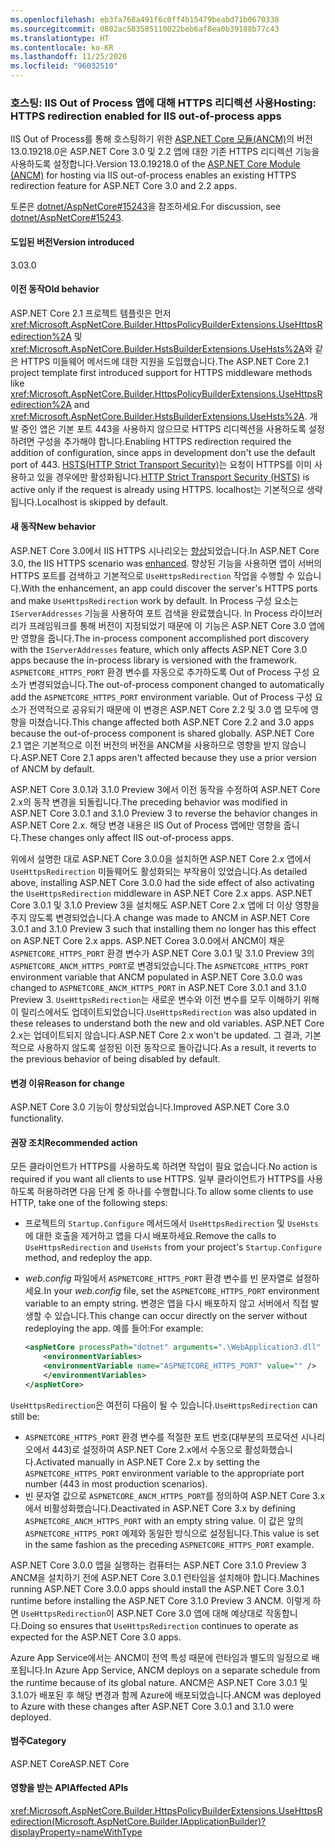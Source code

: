 ```yaml
---
ms.openlocfilehash: eb3fa768a491f6c0ff4b15479beabd71b0670338
ms.sourcegitcommit: 0802ac583585110022beb6af8ea0b39188b77c43
ms.translationtype: HT
ms.contentlocale: ko-KR
ms.lasthandoff: 11/25/2020
ms.locfileid: "96032510"
---
```

### <a name="hosting-https-redirection-enabled-for-iis-out-of-process-apps"></a><span data-ttu-id="e355a-101">호스팅: IIS Out of Process 앱에 대해 HTTPS 리디렉션 사용</span><span class="sxs-lookup"><span data-stu-id="e355a-101">Hosting: HTTPS redirection enabled for IIS out-of-process apps</span></span>

<span data-ttu-id="e355a-102">IIS Out of Process를 통해 호스팅하기 위한 [ASP.NET Core 모듈(ANCM)](/aspnet/core/host-and-deploy/aspnet-core-module)의 버전 13.0.19218.0은 ASP.NET Core 3.0 및 2.2 앱에 대한 기존 HTTPS 리디렉션 기능을 사용하도록 설정합니다.</span><span class="sxs-lookup"><span data-stu-id="e355a-102">Version 13.0.19218.0 of the [ASP.NET Core Module (ANCM)](/aspnet/core/host-and-deploy/aspnet-core-module) for hosting via IIS out-of-process enables an existing HTTPS redirection feature for ASP.NET Core 3.0 and 2.2 apps.</span></span>

<span data-ttu-id="e355a-103">토론은 [dotnet/AspNetCore#15243](https://github.com/dotnet/AspNetCore/issues/15243)을 참조하세요.</span><span class="sxs-lookup"><span data-stu-id="e355a-103">For discussion, see [dotnet/AspNetCore#15243](https://github.com/dotnet/AspNetCore/issues/15243).</span></span>

#### <a name="version-introduced"></a><span data-ttu-id="e355a-104">도입된 버전</span><span class="sxs-lookup"><span data-stu-id="e355a-104">Version introduced</span></span>

<span data-ttu-id="e355a-105">3.0</span><span class="sxs-lookup"><span data-stu-id="e355a-105">3.0</span></span>

#### <a name="old-behavior"></a><span data-ttu-id="e355a-106">이전 동작</span><span class="sxs-lookup"><span data-stu-id="e355a-106">Old behavior</span></span>

<span data-ttu-id="e355a-107">ASP.NET Core 2.1 프로젝트 템플릿은 먼저 <xref:Microsoft.AspNetCore.Builder.HttpsPolicyBuilderExtensions.UseHttpsRedirection%2A> 및 <xref:Microsoft.AspNetCore.Builder.HstsBuilderExtensions.UseHsts%2A>와 같은 HTTPS 미들웨어 메서드에 대한 지원을 도입했습니다.</span><span class="sxs-lookup"><span data-stu-id="e355a-107">The ASP.NET Core 2.1 project template first introduced support for HTTPS middleware methods like <xref:Microsoft.AspNetCore.Builder.HttpsPolicyBuilderExtensions.UseHttpsRedirection%2A> and <xref:Microsoft.AspNetCore.Builder.HstsBuilderExtensions.UseHsts%2A>.</span></span> <span data-ttu-id="e355a-108">개발 중인 앱은 기본 포트 443을 사용하지 않으므로 HTTPS 리디렉션을 사용하도록 설정하려면 구성을 추가해야 합니다.</span><span class="sxs-lookup"><span data-stu-id="e355a-108">Enabling HTTPS redirection required the addition of configuration, since apps in development don't use the default port of 443.</span></span> <span data-ttu-id="e355a-109">[HSTS(HTTP Strict Transport Security)](https://cheatsheetseries.owasp.org/cheatsheets/HTTP_Strict_Transport_Security_Cheat_Sheet.html)는 요청이 HTTPS를 이미 사용하고 있을 경우에만 활성화됩니다.</span><span class="sxs-lookup"><span data-stu-id="e355a-109">[HTTP Strict Transport Security (HSTS)](https://cheatsheetseries.owasp.org/cheatsheets/HTTP_Strict_Transport_Security_Cheat_Sheet.html) is active only if the request is already using HTTPS.</span></span> <span data-ttu-id="e355a-110">localhost는 기본적으로 생략됩니다.</span><span class="sxs-lookup"><span data-stu-id="e355a-110">Localhost is skipped by default.</span></span>

#### <a name="new-behavior"></a><span data-ttu-id="e355a-111">새 동작</span><span class="sxs-lookup"><span data-stu-id="e355a-111">New behavior</span></span>

<span data-ttu-id="e355a-112">ASP.NET Core 3.0에서 IIS HTTPS 시나리오는 [향상](https://github.com/dotnet/AspNetCore/pull/4685)되었습니다.</span><span class="sxs-lookup"><span data-stu-id="e355a-112">In ASP.NET Core 3.0, the IIS HTTPS scenario was [enhanced](https://github.com/dotnet/AspNetCore/pull/4685).</span></span> <span data-ttu-id="e355a-113">향상된 기능을 사용하면 앱이 서버의 HTTPS 포트를 검색하고 기본적으로 `UseHttpsRedirection` 작업을 수행할 수 있습니다.</span><span class="sxs-lookup"><span data-stu-id="e355a-113">With the enhancement, an app could discover the server's HTTPS ports and make `UseHttpsRedirection` work by default.</span></span> <span data-ttu-id="e355a-114">In Process 구성 요소는 `IServerAddresses` 기능을 사용하여 포트 검색을 완료했습니다. In Process 라이브러리가 프레임워크를 통해 버전이 지정되었기 때문에 이 기능은 ASP.NET Core 3.0 앱에만 영향을 줍니다.</span><span class="sxs-lookup"><span data-stu-id="e355a-114">The in-process component accomplished port discovery with the `IServerAddresses` feature, which only affects ASP.NET Core 3.0 apps because the in-process library is versioned with the framework.</span></span> <span data-ttu-id="e355a-115">`ASPNETCORE_HTTPS_PORT` 환경 변수를 자동으로 추가하도록 Out of Process 구성 요소가 변경되었습니다.</span><span class="sxs-lookup"><span data-stu-id="e355a-115">The out-of-process component changed to automatically add the `ASPNETCORE_HTTPS_PORT` environment variable.</span></span> <span data-ttu-id="e355a-116">Out of Process 구성 요소가 전역적으로 공유되기 때문에 이 변경은 ASP.NET Core 2.2 및 3.0 앱 모두에 영향을 미쳤습니다.</span><span class="sxs-lookup"><span data-stu-id="e355a-116">This change affected both ASP.NET Core 2.2 and 3.0 apps because the out-of-process component is shared globally.</span></span> <span data-ttu-id="e355a-117">ASP.NET Core 2.1 앱은 기본적으로 이전 버전의 버전을 ANCM을 사용하므로 영향을 받지 않습니다.</span><span class="sxs-lookup"><span data-stu-id="e355a-117">ASP.NET Core 2.1 apps aren't affected because they use a prior version of ANCM by default.</span></span>

<span data-ttu-id="e355a-118">ASP.NET Core 3.0.1과 3.1.0 Preview 3에서 이전 동작을 수정하여 ASP.NET Core 2.x의 동작 변경을 되돌립니다.</span><span class="sxs-lookup"><span data-stu-id="e355a-118">The preceding behavior was modified in ASP.NET Core 3.0.1 and 3.1.0 Preview 3 to reverse the behavior changes in ASP.NET Core 2.x.</span></span> <span data-ttu-id="e355a-119">해당 변경 내용은 IIS Out of Process 앱에만 영향을 줍니다.</span><span class="sxs-lookup"><span data-stu-id="e355a-119">These changes only affect IIS out-of-process apps.</span></span>

<span data-ttu-id="e355a-120">위에서 설명한 대로 ASP.NET Core 3.0.0을 설치하면 ASP.NET Core 2.x 앱에서 `UseHttpsRedirection` 미들웨어도 활성화되는 부작용이 있었습니다.</span><span class="sxs-lookup"><span data-stu-id="e355a-120">As detailed above, installing ASP.NET Core 3.0.0 had the side effect of also activating the `UseHttpsRedirection` middleware in ASP.NET Core 2.x apps.</span></span> <span data-ttu-id="e355a-121">ASP.NET Core 3.0.1 및 3.1.0 Preview 3을 설치해도 ASP.NET Core 2.x 앱에 더 이상 영향을 주지 않도록 변경되었습니다.</span><span class="sxs-lookup"><span data-stu-id="e355a-121">A change was made to ANCM in ASP.NET Core 3.0.1 and 3.1.0 Preview 3 such that installing them no longer has this effect on ASP.NET Core 2.x apps.</span></span> <span data-ttu-id="e355a-122">ASP.NET Corea 3.0.0에서 ANCM이 채운 `ASPNETCORE_HTTPS_PORT` 환경 변수가 ASP.NET Core 3.0.1 및 3.1.0 Preview 3의 `ASPNETCORE_ANCM_HTTPS_PORT`로 변경되었습니다.</span><span class="sxs-lookup"><span data-stu-id="e355a-122">The `ASPNETCORE_HTTPS_PORT` environment variable that ANCM populated in ASP.NET Core 3.0.0 was changed to `ASPNETCORE_ANCM_HTTPS_PORT` in ASP.NET Core 3.0.1 and 3.1.0 Preview 3.</span></span> <span data-ttu-id="e355a-123">`UseHttpsRedirection`는 새로운 변수와 이전 변수를 모두 이해하기 위해 이 릴리스에서도 업데이트되었습니다.</span><span class="sxs-lookup"><span data-stu-id="e355a-123">`UseHttpsRedirection` was also updated in these releases to understand both the new and old variables.</span></span> <span data-ttu-id="e355a-124">ASP.NET Core 2.x는 업데이트되지 않습니다.</span><span class="sxs-lookup"><span data-stu-id="e355a-124">ASP.NET Core 2.x won't be updated.</span></span> <span data-ttu-id="e355a-125">그 결과, 기본적으로 사용하지 않도록 설정된 이전 동작으로 돌아갑니다.</span><span class="sxs-lookup"><span data-stu-id="e355a-125">As a result, it reverts to the previous behavior of being disabled by default.</span></span>

#### <a name="reason-for-change"></a><span data-ttu-id="e355a-126">변경 이유</span><span class="sxs-lookup"><span data-stu-id="e355a-126">Reason for change</span></span>

<span data-ttu-id="e355a-127">ASP.NET Core 3.0 기능이 향상되었습니다.</span><span class="sxs-lookup"><span data-stu-id="e355a-127">Improved ASP.NET Core 3.0 functionality.</span></span>

#### <a name="recommended-action"></a><span data-ttu-id="e355a-128">권장 조치</span><span class="sxs-lookup"><span data-stu-id="e355a-128">Recommended action</span></span>

<span data-ttu-id="e355a-129">모든 클라이언트가 HTTPS를 사용하도록 하려면 작업이 필요 없습니다.</span><span class="sxs-lookup"><span data-stu-id="e355a-129">No action is required if you want all clients to use HTTPS.</span></span> <span data-ttu-id="e355a-130">일부 클라이언트가 HTTPS를 사용하도록 허용하려면 다음 단계 중 하나를 수행합니다.</span><span class="sxs-lookup"><span data-stu-id="e355a-130">To allow some clients to use HTTP, take one of the following steps:</span></span>

* <span data-ttu-id="e355a-131">프로젝트의 `Startup.Configure` 메서드에서 `UseHttpsRedirection` 및 `UseHsts`에 대한 호출을 제거하고 앱을 다시 배포하세요.</span><span class="sxs-lookup"><span data-stu-id="e355a-131">Remove the calls to `UseHttpsRedirection` and `UseHsts` from your project's `Startup.Configure` method, and redeploy the app.</span></span>
* <span data-ttu-id="e355a-132">*web.config* 파일에서 `ASPNETCORE_HTTPS_PORT` 환경 변수를 빈 문자열로 설정하세요.</span><span class="sxs-lookup"><span data-stu-id="e355a-132">In your *web.config* file, set the `ASPNETCORE_HTTPS_PORT` environment variable to an empty string.</span></span> <span data-ttu-id="e355a-133">변경은 앱을 다시 배포하지 않고 서버에서 직접 발생할 수 있습니다.</span><span class="sxs-lookup"><span data-stu-id="e355a-133">This change can occur directly on the server without redeploying the app.</span></span> <span data-ttu-id="e355a-134">예를 들어:</span><span class="sxs-lookup"><span data-stu-id="e355a-134">For example:</span></span>

    ```xml
    <aspNetCore processPath="dotnet" arguments=".\WebApplication3.dll" stdoutLogEnabled="false" stdoutLogFile="\\?\%home%\LogFiles\stdout" >
        <environmentVariables>
        <environmentVariable name="ASPNETCORE_HTTPS_PORT" value="" />
        </environmentVariables>
    </aspNetCore>
    ```

<span data-ttu-id="e355a-135">`UseHttpsRedirection`은 여전히 다음이 될 수 있습니다.</span><span class="sxs-lookup"><span data-stu-id="e355a-135">`UseHttpsRedirection` can still be:</span></span>

* <span data-ttu-id="e355a-136">`ASPNETCORE_HTTPS_PORT` 환경 변수를 적절한 포트 번호(대부분의 프로덕션 시나리오에서 443)로 설정하여 ASP.NET Core 2.x에서 수동으로 활성화했습니다.</span><span class="sxs-lookup"><span data-stu-id="e355a-136">Activated manually in ASP.NET Core 2.x by setting the `ASPNETCORE_HTTPS_PORT` environment variable to the appropriate port number (443 in most production scenarios).</span></span>
* <span data-ttu-id="e355a-137">빈 문자열 값으로 `ASPNETCORE_ANCM_HTTPS_PORT`를 정의하여 ASP.NET Core 3.x에서 비활성화했습니다.</span><span class="sxs-lookup"><span data-stu-id="e355a-137">Deactivated in ASP.NET Core 3.x by defining `ASPNETCORE_ANCM_HTTPS_PORT` with an empty string value.</span></span> <span data-ttu-id="e355a-138">이 값은 앞의 `ASPNETCORE_HTTPS_PORT` 예제와 동일한 방식으로 설정됩니다.</span><span class="sxs-lookup"><span data-stu-id="e355a-138">This value is set in the same fashion as the preceding `ASPNETCORE_HTTPS_PORT` example.</span></span>

<span data-ttu-id="e355a-139">ASP.NET Core 3.0.0 앱을 실행하는 컴퓨터는 ASP.NET Core 3.1.0 Preview 3 ANCM을 설치하기 전에 ASP.NET Core 3.0.1 런타임을 설치해야 합니다.</span><span class="sxs-lookup"><span data-stu-id="e355a-139">Machines running ASP.NET Core 3.0.0 apps should install the ASP.NET Core 3.0.1 runtime before installing the ASP.NET Core 3.1.0 Preview 3 ANCM.</span></span> <span data-ttu-id="e355a-140">이렇게 하면 `UseHttpsRedirection`이 ASP.NET Core 3.0 앱에 대해 예상대로 작동합니다.</span><span class="sxs-lookup"><span data-stu-id="e355a-140">Doing so ensures that `UseHttpsRedirection` continues to operate as expected for the ASP.NET Core 3.0 apps.</span></span>

<span data-ttu-id="e355a-141">Azure App Service에서는 ANCM이 전역 특성 때문에 런타임과 별도의 일정으로 배포됩니다.</span><span class="sxs-lookup"><span data-stu-id="e355a-141">In Azure App Service, ANCM deploys on a separate schedule from the runtime because of its global nature.</span></span> <span data-ttu-id="e355a-142">ANCM은 ASP.NET Core 3.0.1 및 3.1.0가 배포된 후 해당 변경과 함께 Azure에 배포되었습니다.</span><span class="sxs-lookup"><span data-stu-id="e355a-142">ANCM was deployed to Azure with these changes after ASP.NET Core 3.0.1 and 3.1.0 were deployed.</span></span>

#### <a name="category"></a><span data-ttu-id="e355a-143">범주</span><span class="sxs-lookup"><span data-stu-id="e355a-143">Category</span></span>

<span data-ttu-id="e355a-144">ASP.NET Core</span><span class="sxs-lookup"><span data-stu-id="e355a-144">ASP.NET Core</span></span>

#### <a name="affected-apis"></a><span data-ttu-id="e355a-145">영향을 받는 API</span><span class="sxs-lookup"><span data-stu-id="e355a-145">Affected APIs</span></span>

<xref:Microsoft.AspNetCore.Builder.HttpsPolicyBuilderExtensions.UseHttpsRedirection(Microsoft.AspNetCore.Builder.IApplicationBuilder)?displayProperty=nameWithType>

<!-- 

#### Affected APIs

`M:Microsoft.AspNetCore.Builder.HttpsPolicyBuilderExtensions.UseHttpsRedirection(Microsoft.AspNetCore.Builder.IApplicationBuilder)`

-->
